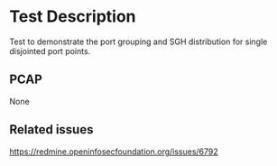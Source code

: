 # Test Description

Test to demonstrate the port grouping and SGH distribution for single
disjointed port points.

## PCAP

None

## Related issues

https://redmine.openinfosecfoundation.org/issues/6792
